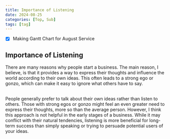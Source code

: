 ```yaml
---
title: Importance of Listening
date: 2024-08-25
categories: [Top, Sub]
tags: [tag]
---
```


- [X] Making Gantt Chart for August Service

## Importance of Listening

There are many reasons why people start a business. The main reason, I believe, is that it provides a way to express their thoughts and influence the world according to their own ideas. This often leads to a strong ego or gonzo, which can make it easy to ignore what others have to say.<br><br>

People generally prefer to talk about their own ideas rather than listen to others. Those with strong egos or gonzo might feel an even greater need to express their thoughts, more so than the average person. However, I think this approach is not helpful in the early stages of a business. While it may conflict with their natural tendencies, listening is more beneficial for long-term success than simply speaking or trying to persuade potential users of your ideas.
